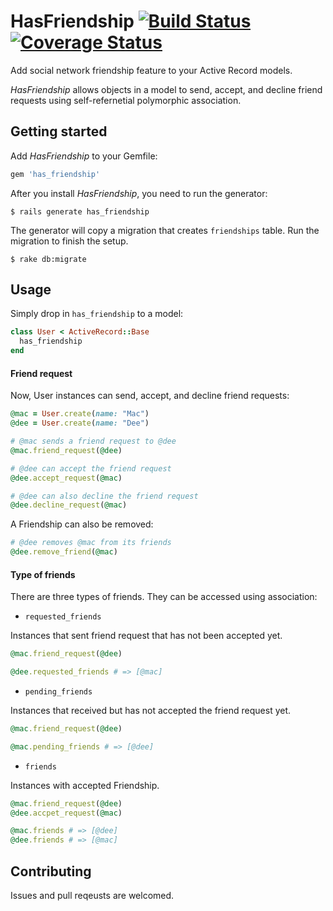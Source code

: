 # HasFriendship [![Build Status](https://travis-ci.org/sungwoncho/has_friendship.svg?branch=master)](https://travis-ci.org/sungwoncho/has_friendship) [![Coverage Status](https://coveralls.io/repos/sungwoncho/has_friendship/badge.png)](https://coveralls.io/r/sungwoncho/has_friendship)

Add social network friendship feature to your Active Record models.

*HasFriendship* allows objects in a model to send, accept, and decline friend requests using self-refernetial polymorphic association.

## Getting started

Add *HasFriendship* to your Gemfile:

```ruby
gem 'has_friendship'
```

After you install *HasFriendship*, you need to run the generator:

    $ rails generate has_friendship

The generator will copy a migration that creates `friendships` table. Run the migration to finish the setup.

    $ rake db:migrate

## Usage

Simply drop in `has_friendship` to a model:

```ruby
class User < ActiveRecord::Base
  has_friendship
end
```

#### Friend request

Now, User instances can send, accept, and decline friend requests:

```ruby
@mac = User.create(name: "Mac")
@dee = User.create(name: "Dee")

# @mac sends a friend request to @dee
@mac.friend_request(@dee)

# @dee can accept the friend request
@dee.accept_request(@mac)

# @dee can also decline the friend request
@dee.decline_request(@mac)
```

A Friendship can also be removed:

```ruby
# @dee removes @mac from its friends
@dee.remove_friend(@mac)
```

#### Type of friends

There are three types of friends. They can be accessed using association:

* `requested_friends`

Instances that sent friend request that has not been accepted yet.

```ruby
@mac.friend_request(@dee)

@dee.requested_friends # => [@mac]
```

* `pending_friends`

Instances that received but has not accepted the friend request yet.

```ruby
@mac.friend_request(@dee)

@mac.pending_friends # => [@dee]
```

* `friends`

Instances with accepted Friendship.

```ruby
@mac.friend_request(@dee)
@dee.accpet_request(@mac)

@mac.friends # => [@dee]
@dee.friends # => [@mac]
```

## Contributing

Issues and pull reqeusts are welcomed.